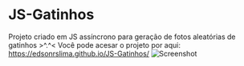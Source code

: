 # JS-Gatinhos
Projeto criado em JS assíncrono para geração de fotos aleatórias de gatinhos >^.^&lt; 
Você pode acesar o projeto por aqui: https://edsonrslima.github.io/JS-Gatinhos/
![Screenshot](gatineos.gif)
